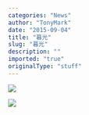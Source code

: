 ```yaml
---
categories: "News"
author: "TonyMark"
date: "2015-09-04"
title: "暮光"
slug: "暮光"
description: ""
imported: "true"
originalType: "stuff"
---
```



![](-Renderer_2015.09.04-15.18.28.png) 

![](-Renderer_2015.09.04-15.44.51.png) 

